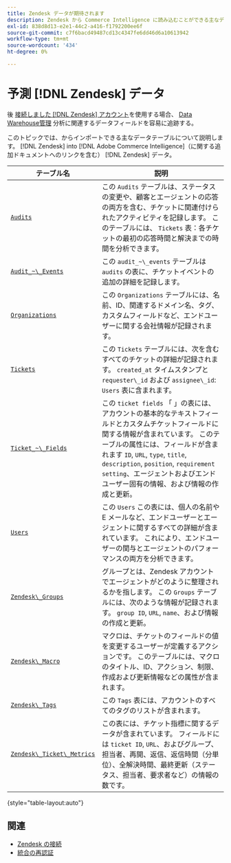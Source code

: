 ```yaml
---
title: Zendesk データが期待されます
description: Zendesk から Commerce Intelligence に読み込むことができる主なデータテーブルについて説明します。Zendesk データに関する追加ドキュメントへのリンクも含まれます。
exl-id: 838d8d13-e2e1-44c2-a416-f1792200ee6f
source-git-commit: c7f6bacd49487cd13c4347fe6dd46d6a10613942
workflow-type: tm+mt
source-wordcount: '434'
ht-degree: 0%

---
```


# 予測 [!DNL Zendesk] データ

後 [接続しました [!DNL Zendesk] アカウント](../integrations/zendesk.md)を使用する場合、 [Data Warehouse管理](../../../data-analyst/data-warehouse-mgr/tour-dwm.md) 分析に関連するデータフィールドを容易に追跡する。

このトピックでは、からインポートできる主なデータテーブルについて説明します。 [!DNL Zendesk] into [!DNL Adobe Commerce Intelligence]（に関する追加ドキュメントへのリンクを含む） [!DNL Zendesk] データ。

| テーブル名 | 説明 |
|-----|-----|
| [`Audits`](https://developer.zendesk.com/rest_api/docs/core/ticket_audits) | この `Audits` テーブルは、ステータスの変更や、顧客とエージェントの応答の両方を含む、チケットに関連付けられたアクティビティを記録します。 このテーブルには、 `Tickets` 表：各チケットの最初の応答時間と解決までの時間を分析できます。 |
| [`Audit_~\_Events`](https://developer.zendesk.com/rest_api/docs/core/ticket_audits#audit-events) | この `audit_~\_events` テーブルは `audits` の表に、チケットイベントの追加の詳細を記録します。 |
| [`Organizations`](https://developer.zendesk.com/rest_api/docs/core/organizations) | この `Organizations` テーブルには、名前、ID、関連するドメイン名、タグ、カスタムフィールドなど、エンドユーザーに関する会社情報が記録されます。 |
| [`Tickets`](https://developer.zendesk.com/rest_api/docs/core/tickets) | この `Tickets` テーブルには、次を含むすべてのチケットの詳細が記録されます。 `created_at` タイムスタンプと `requester\_id` および `assignee\_id`: `Users` 表に含まれます。 |
| [`Ticket_~\_Fields`](https://developer.zendesk.com/rest_api/docs/core/ticket_fields) | この `ticket fields` 「 」の表には、アカウントの基本的なテキストフィールドとカスタムチケットフィールドに関する情報が含まれています。 このテーブルの属性には、フィールドが含まれます `ID`, `URL`, `type`, `title`, `description`, `position`, `requirement setting`、エージェントおよびエンドユーザー固有の情報、および情報の作成と更新。 |
| [`Users`](https://developer.zendesk.com/rest_api/docs/core/users) | この `Users` この表には、個人の名前や E メールなど、エンドユーザーとエージェントに関するすべての詳細が含まれています。 これにより、エンドユーザーの関与とエージェントのパフォーマンスの両方を分析できます。 |
| [`Zendesk\_Groups`](https://developer.zendesk.com/rest_api/docs/core/groups) | グループとは、Zendesk アカウントでエージェントがどのように整理されるかを指します。 この `Groups` テーブルには、次のような情報が記録されます。 `group ID`, `URL`, `name`、および情報の作成と更新。 |
| [`Zendesk\_Macro`](https://developer.zendesk.com/rest_api/docs/core/macros) | マクロは、チケットのフィールドの値を変更するユーザーが定義するアクションです。 このテーブルには、マクロのタイトル、ID、アクション、制限、作成および更新情報などの属性が含まれます。 |
| [`Zendesk\_Tags`](https://developer.zendesk.com/rest_api/docs/core/tags) | この `Tags` 表には、アカウントのすべてのタグのリストが含まれます。 |
| [`Zendesk\_Ticket\_Metrics`](https://developer.zendesk.com/rest_api/docs/core/ticket_metrics#ticket-metrics) | この表には、チケット指標に関するデータが含まれています。 フィールドには `ticket ID`, `URL`、およびグループ、担当者、再開、返信、返信時間（分単位）、全解決時間、最終更新（ステータス、担当者、要求者など）の情報の数です。 |

{style="table-layout:auto"}

## 関連

* [Zendesk の接続](../integrations/zendesk.md)
* [統合の再認証](https://experienceleague.adobe.com/docs/commerce-knowledge-base/kb/how-to/mbi-reauthenticating-integrations.html)
